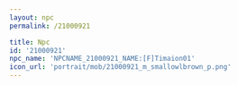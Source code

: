 ```yaml
---
layout: npc
permalink: /21000921

title: Npc
id: '21000921'
npc_name: 'NPCNAME_21000921_NAME:[F]Timaion01'
icon_url: 'portrait/mob/21000921_m_smallowlbrown_p.png'
---
```

